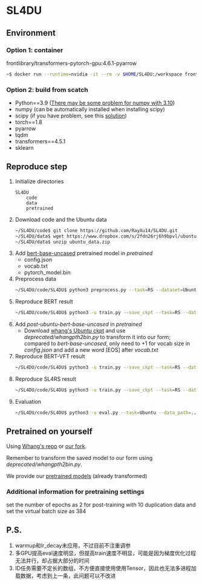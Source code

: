 # SL4DU

## Environment
### Option 1: container
frontlibrary/transformers-pytorch-gpu:4.6.1-pyarrow

```bash
~$ docker run --runtime=nvidia -it --rm -v $HOME/SL4DU:/workspace frontlibrary/transformers-pytorch-gpu:4.6.1-pyarrow
```

### Option 2: build from scatch
* Python==3.9 ([There may be some problem for numpy with 3.10](https://exerror.com/building-wheel-for-numpy-pyproject-toml/))
* numpy (can be automatically installed when installing scipy)
* scipy (if you have problem, see this [solution](https://stackoverflow.com/questions/11114225/installing-scipy-and-numpy-using-pip))
* torch==1.8
* pyarrow
* tqdm
* transformers==4.5.1
* sklearn


<!--#### 放弃的事情
1. jupyterlab
    1. 在大型项目中体验降低
    2. 各种网络限制
-->

## Reproduce step
1. Initialize directories
    ```
    SL4DU
        code
        data
        pretrained
    ```
2. Download code and the Ubuntu data
    ``` bash
    ~/SL4DU/code$ git clone https://github.com/RayXu14/SL4DU.git
    ~/SL4DU/data$ wget https://www.dropbox.com/s/2fdn26rj6h9bpvl/ubuntu_data.zip
    ~/SL4DU/data$ unzip ubuntu_data.zip
    ```
3. Add [bert-base-uncased](https://huggingface.co/bert-base-uncased/tree/main) pretrained model in *pretrained*
    * config.json
    * vocab.txt
    * pytorch_model.bin
3. Preprocess data
    ```bash
    ~/SL4DU/code/SL4DU$ python3 preprocess.py --task=RS --dataset=Ubuntu --raw_data_path=../../data/ubuntu_data --pkl_data_path=../../data/ubuntu_data --pretrained_model=bert-base-uncased
    ```
4. Reproduce BERT result
    ```bash
    ~/SL4DU/code/SL4DU$ python3 -u train.py --save_ckpt --task=RS --dataset=Ubuntu --pkl_data_path=../../data/ubuntu_data --pretrained_model=bert-base-uncased --add_EOT --freeze_layers=0 --train_batch_size=8 --eval_batch_size=100 --log_dir=? # --pkl_valid_file=test.pkl
    ```
5. Add *post-ubuntu-bert-base-uncased* in *pretrained*
    * Download [whang's Ubuntu ckpt](https://drive.google.com/file/d/1jt0RhVT9y2d4AITn84kSOk06hjIv1y49/view?usp=sharing) and use *deprecated/whangpth2bin.py* to transform it into our form; compared to *bert-base-uncased*, only need to +1 for vocab size in *config.json* and add a new word [EOS] after *vocab.txt*
6. Reproduce BERT-VFT result
    ```bash
    ~/SL4DU/code/SL4DU$ python3 -u train.py --save_ckpt --task=RS --dataset=Ubuntu --pkl_data_path=../../data/ubuntu_data --pretrained_model=post-ubuntu-bert-base-uncased --freeze_layers=8 --train_batch_size=16 --eval_batch_size=100 --log_dir=? #--pkl_valid_file=test.pkl
    ```
6. Reproduce SL4RS result
    ```bash
    ~/SL4DU/code/SL4DU$ python3 -u train.py --save_ckpt --task=RS --dataset=Ubuntu --pkl_data_path=../../data/ubuntu_data --pretrained_model=post-ubuntu-bert-base-uncased --freeze_layers=8 --train_batch_size=4 --eval_batch_size=100 --log_dir=? --use_NSP --use_UR --use_ID --use_CD --train_view_every=80 #--pkl_valid_file=test.pkl
    ```
7. Evaluation
    ```bash
    ~/SL4DU/code/SL4DU$ python3 -u eval.py --task=Ubuntu --data_path=../../data/ubuntu_data --pretrained_model=post-ubuntu-bert-base-uncased --freeze_layers=8 --eval_batch_size=100 --log_dir ? --load_path=?
    ```

<!-- 和论文不同的部分
* CD有问题但不知道问题是什么：放弃挣扎，改为分类式
    * 观察代码
        * 数据准备阶段
            * 不可能是被其他的任务干扰，因为每个任务都是独立从数据集deepcopy出来的样例
    * 实验验证
        * 在loss的scale修正后导致的，但经过确认，就算是恢复原本的loss计算方法仍然无效
            * 但用乘数来补偿scale无效，虽然理论上和修正之前等价
            * 增大补句范围无效
            * 拉高学习率会当场过拟合，而且据我看源代码Adam也并非线性关系
        * 扩大范围到同一个session的拿来用效果更差了一点点
        * 切换回Classification的经典样式后有效！
            * 限定为同speaker后略有下降但是仍然有效
            * 在此基础上改成用自己的方法土写的margin ranking loss，终于有效！莫非pytorch提供的接口我理解还是有误？
            * 试图写得更精简以及修正和论文不同的部分（去掉EOS），但是导致效果下降！
                * 很奇怪的是，增加句例导致修正后效果提升，但修正前变成无效。
                * 此任务很不稳定，切莫再行修改。维持现状即可。
                * 还是发现CD任务有很强的不稳定性-->

## Pretrained on yourself
Using [Whang's repo](https://github.com/taesunwhang/BERT-ResSel) or [our fork](https://github.com/RayXu14/BERT-ResSel).

Remember to transform the saved model to our form using *deprecated/whangpth2bin.py*.

We provide our [pretrained models](https://www.dropbox.com/sh/l9ityw69ls3qyyj/AAARoLxHAP4f4lJ-twJ8IDpia?dl=0) (already transformed)

### Additional information for pretraining settings
set the number of epochs as 2 for post-training with 10 duplication data and set the virtual batch size as 384


## P.S.
1. warmup和lr_decay未应用，不过目前不注重调参
2. 多GPU提高eval速度明显，但提高train速度不明显，可能是因为梯度优化过程无法并行，却占据大部分的时间
3. ID任务需要不定长的数组，不方便直接使用使用Tensor，因此也无法多进程加载数据，考虑到上一条，此问题可以不改进
